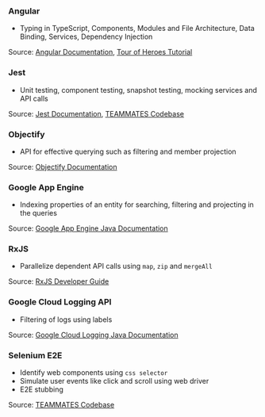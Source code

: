 
### Angular
- Typing in TypeScript, Components, Modules and File Architecture, Data Binding, Services, Dependency Injection

Source: [Angular Documentation](https://angular.io/docs), [Tour of Heroes Tutorial](https://angular.io/tutorial)

### Jest
- Unit testing, component testing, snapshot testing, mocking services and API calls

Source: [Jest Documentation](https://jestjs.io/docs/en/getting-started), [TEAMMATES Codebase](https://github.com/teammates/teammates)

### Objectify
- API for effective querying such as filtering and member projection

Source: [Objectify Documentation](https://github.com/objectify/objectify/wiki)

### Google App Engine
- Indexing properties of an entity for searching, filtering and projecting in the queries

Source: [Google App Engine Java Documentation](https://cloud.google.com/appengine/docs/standard/java)

### RxJS
- Parallelize dependent API calls using `map`, `zip` and `mergeAll`

Source: [RxJS Developer Guide](https://rxjs-dev.firebaseapp.com/guide/overview)

### Google Cloud Logging API
- Filtering of logs using labels

Source: [Google Cloud Logging Java Documentation](https://cloud.google.com/logging/docs/api)

### Selenium E2E
- Identify web components using `css selector`
- Simulate user events like click and scroll using web driver
- E2E stubbing

Source: [TEAMMATES Codebase](https://github.com/teammates/teammates)
